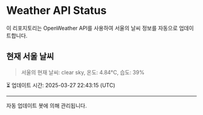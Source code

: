 
# Weather API Status

이 리포지토리는 OpenWeather API를 사용하여 서울의 날씨 정보를 자동으로 업데이트합니다.

## 현재 서울 날씨
> 서울의 현재 날씨: clear sky, 온도: 4.84°C, 습도: 39%

⏳ 업데이트 시간: 2025-03-27 22:43:15 (UTC)

---
자동 업데이트 봇에 의해 관리됩니다.
